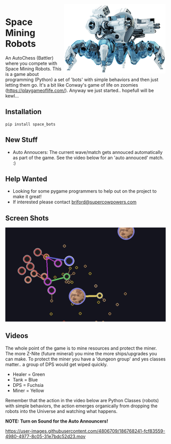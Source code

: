 <img align="right" style="padding:0px" src="docs/images/big_spider.png" width="320">

# Space Mining Robots
An AutoChess (Battler) where you compete with Space Mining Robots. This is a game about programming (Python) a set of 'bots' with simple behaviors and then just letting them go. It's a bit like Conway's game of life on zoomies (https://playgameoflife.com/). Anyway we just started.. hopefull will be kewl...
    
## Installation
```
pip install space_bots
```

## New Stuff
- Auto Annoucers: The current wave/match gets annouced automatically as part of the game. See the video below for an 'auto annouced' match. :)

## Help Wanted
- Looking for some pygame programmers to help out on the project to make it great!
- If interested please contact briford@supercowpowers.com

## Screen Shots
<img style="padding:0px" src="docs/images/screen_shot_1.png">

## Videos
The whole point of the game is to mine resources and protect the miner. The more Z-Nite (future mineral) you mine the more ships/upgrades you can make. To protect the miner you have a 'dungeon group' and yes classes matter.. a group of DPS would get wiped quickly.
- Healer = Green
- Tank = Blue
- DPS = Fuchsia
- Miner = Yellow

Remember that the action in the video below are Python Classes (robots) with simple behaviors, the action emerges organically from dropping the robots into the Universe and watching what happens.

**NOTE: Turn on Sound for the Auto Announcers!**


https://user-images.githubusercontent.com/4806709/186768241-fcf83559-4980-4977-8c05-31e7bdc52d23.mov

